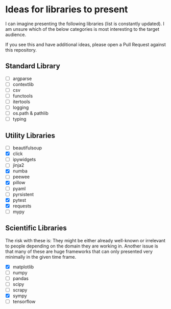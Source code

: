# Ideas for libraries to present

I can imagine presenting the following libraries (list is constantly updated).
I am unsure which of the below categories is most interesting to the target
audience.

If you see this and have additional ideas, please open a Pull Request against
this repository.

## Standard Library

* [ ] argparse
* [ ] contextlib
* [ ] csv
* [ ] functools
* [ ] itertools
* [ ] logging
* [ ] os.path & pathlib
* [ ] typing

## Utility Libraries

* [ ] beautifulsoup
* [x] click
* [ ] ipywidgets
* [ ] jinja2
* [x] numba
* [ ] peewee
* [x] pillow
* [ ] pyaml
* [ ] pyrsistent
* [x] pytest
* [x] requests
* [ ] mypy

## Scientific Libraries

The risk with these is: They might be either already well-known or irrelevant to people depending on the domain they are working in. Another issue is that many of these are huge frameworks that can only presented very minimally in the given time frame.

* [x] matplotlib
* [ ] numpy
* [ ] pandas
* [ ] scipy
* [ ] scrapy
* [x] sympy
* [ ] tensorflow
